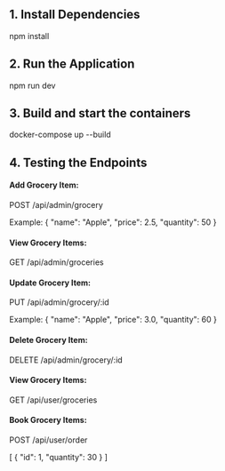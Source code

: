 ## 1. Install Dependencies

npm install

## 2. Run the Application

npm run dev

## 3. Build and start the containers

docker-compose up --build

## 4. Testing the Endpoints

#### Add Grocery Item:

POST /api/admin/grocery

Example: {
"name": "Apple",
"price": 2.5,
"quantity": 50
}

#### View Grocery Items:

GET /api/admin/groceries

#### Update Grocery Item:

PUT /api/admin/grocery/:id

Example:
{
"name": "Apple",
"price": 3.0,
"quantity": 60
}

#### Delete Grocery Item:

DELETE /api/admin/grocery/:id

#### View Grocery Items:

GET /api/user/groceries

#### Book Grocery Items:

POST /api/user/order

[
    {
        "id": 1,
        "quantity": 30
    }
]
